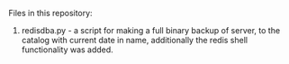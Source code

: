 Files in this repository: 
1. redisdba.py - a script for making a full binary backup of server, to the catalog with current date in name, additionally the redis shell functionality was added.
